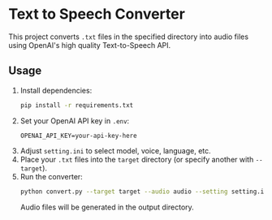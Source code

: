# Text to Speech Converter

This project converts `.txt` files in the specified directory into audio files using OpenAI's high quality Text-to-Speech API.

## Usage

1. Install dependencies:
   ```bash
   pip install -r requirements.txt
   ```
2. Set your OpenAI API key in `.env`:
   ```
   OPENAI_API_KEY=your-api-key-here
   ```
3. Adjust `setting.ini` to select model, voice, language, etc.
4. Place your `.txt` files into the `target` directory (or specify another with `--target`).
5. Run the converter:
   ```bash
   python convert.py --target target --audio audio --setting setting.ini
   ```
   Audio files will be generated in the output directory.

